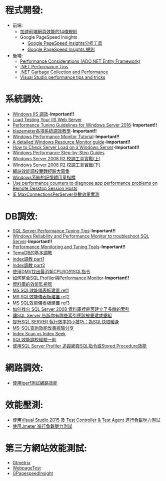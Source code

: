# 程式開發:
  * 前端:
    * [加速前端網頁效能的14條規則](http://blog.miniasp.com/post/2007/11/24/14-rules-for-faster-front-end-performance-notes.aspx)
    * Google PageSpeed Insights
      * [Google PageSpeed Insights分析工具](https://developers.google.com/speed/pagespeed/insights/)
      * [Google PageSpeed Insights 規則](https://developers.google.com/speed/docs/insights/rules) 
  * 後端:
    * [Performance Considerations (ADO.NET Entity Framework)](https://docs.microsoft.com/zh-tw/dotnet/framework/data/adonet/ef/performance-considerations)
    * [.NET Performance Tips](https://docs.microsoft.com/zh-tw/dotnet/framework/performance/performance-tips)
    * [.NET Garbage Collection and Performance](https://docs.microsoft.com/zh-tw/dotnet/standard/garbage-collection/performance)
    * [Visual Studio performance tips and tricks](https://docs.microsoft.com/zh-tw/visualstudio/ide/visual-studio-performance-tips-and-tricks?view=vs-2019)
  
# 系統調效:
  
  * [Windows IIS 調效](/doc/WindowsIISTuning.md)-**Important!!**
  * [Load Testing Your IIS Web Server](https://www.jeremymorgan.com/tutorials/iis/how-to-load-test-iis-web-server/)
  * [Performance Tuning Guidelines for Windows Server 2016](https://docs.microsoft.com/zh-tw/windows-server/administration/performance-tuning/)-**Important!!**
  * [blazemeter各項系統調效教學](https://www.blazemeter.com/performance-testing)-**Important!!**
  * [Windows Performance Monitor Tutorial](https://www.mssqltips.com/sqlservertutorial/9178/windows-performance-monitor-tutorial/)-**Important!!**
  * [A detailed Windows Resource Monitor guide](https://www.ghacks.net/2017/12/28/a-detailed-windows-resource-monitor-guide/)-**Important!!**
  * [How to Check Server Load on a Windows Server](https://www.liquidweb.com/kb/check-server-load-windows-server/)-**Important!!**
  * [Windows Performance Step-by-Step Guides](https://docs.microsoft.com/zh-tw/windows-hardware/test/wpt/windows-performance-step-by-step-guides)
  * [Windows Server 2008 R2 校調工具實戰(上)](http://www.runpc.com.tw/content/content.aspx?id=109255)
  * [Windows Server 2008 R2 校調工具實戰(下)](http://www.runpc.com.tw/content/content.aspx?id=109256)
  * [網站效能調校實戰經驗大募集](https://ithelp.ithome.com.tw/questions/10005261)
  * [Windows系統的記憶體用量指標](https://blog.opasschang.com/2018/12/04/memory-usage-indexes-on-windows/)
  * [Use performance counters to diagnose app performance problems on Remote Desktop Session Hosts](https://docs.microsoft.com/zh-tw/windows-server/remote/remote-desktop-services/rds-rdsh-performance-counters)
  * [IE MaxConnectionsPerServer參數效果實測](https://blog.darkthread.net/blog/ie-maxconnectionsperserver/) 

# DB調效:
  
  * [SQL Server Performance Tuning Tips](https://www.mssqltips.com/sql-server-tip-category/9/performance-tuning/)-**Important!!** 
  * [Windows Reliability and Performance Monitor to troubleshoot SQL Server](https://www.mssqltips.com/sqlservertip/1890/windows-reliability-and-performance-monitor-to-troubleshoot-sql-server/)-**Important!!** 
  * [Performance Monitoring and Tuning Tools](https://docs.microsoft.com/zh-tw/sql/relational-databases/performance/performance-monitoring-and-tuning-tools?view=sql-server-ver15)-**Important!!** 
  * [TempDB的基本調教](https://ithelp.ithome.com.tw/articles/10199759) 
  * [Index調教 part1](https://ithelp.ithome.com.tw/articles/10202005)
  * [Index調教 part2](https://ithelp.ithome.com.tw/articles/10202315)
  * [使用DMV找出最消耗CPU/IO的SQL指令](https://ithelp.ithome.com.tw/articles/10200568)
  * [如何整合SQL Profiler與Performance Monitor](http://caryhsu.blogspot.com/2011/11/sql-server-sql-profiler-performance.html)-**Important!!** 
  * [資料庫的效能監視器](https://www.qa-knowhow.com/?p=939)
  * [MS SQL效能儀表板建置 ref1](https://docs.microsoft.com/zh-tw/sql/relational-databases/performance/performance-dashboard?view=sql-server-2017)
  * [MS SQL效能儀表板建置 ref2](http://sharedderrick.blogspot.com/2017/07/sql-server-performance-dashboard.html)
  * [MS SQL效能儀表板建置 ref3](https://blog.miniasp.com/post/2011/08/23/Performance-Dashboard-Reports-for-SQL-Server-2008)
  * [如何找出 SQL Server 2008 資料庫裡是否建立了多餘的索引](https://blog.miniasp.com/post/2011/08/12/How-to-find-out-unnecessary-SQL-Server-Index-from-Index-Usage-Statistics-Report)
  * [讓SQL Server 告訴你有哪些索引應該被重建或重組](https://blog.miniasp.com/post/2009/01/18/Let-SQL-Server-Tell-You-Which-Indexes-to-Rebuild-or-Reorganize)
  * [提升SQL SERVER 執行效率的小技巧：為SQL快取暖身](https://blog.miniasp.com/post/2009/11/25/SQL-Server-Performance-Tuning-Caching-commonly-used-tables)
  * [MS-SQL查詢效能改善經驗分享](http://www.cc.ntu.edu.tw/chinese/epaper/0026/20130920_2608.html)
  * [Index Scan vs Index Seek](https://blog.darkthread.net/blog/index-scan-vs-seek/)
  * [SQL效能調校經驗一則](https://blog.darkthread.net/blog/sql-memory-bottleneck/)
  * [使用SQL Server Profiler 追蹤網頁SQL指令或Stored Procedure效能](/doc/sqlprofiler.md)

# 網路調效:
  * [使用Iperf測試網路效能](https://bluelove1968.pixnet.net/blog/post/222277345)
 
# 效能壓測:
  * [使用Visual Studio 2015 及 Test Controller & Test Agent 進行負載壓力測試](/doc/Performance&LoadTestingwithVS2015.md)
  * [使用Jmeter 進行負載壓力測試](/doc/JemeterPerfmonTuning.md) 
 
# 第三方網站效能測試:
  * [Gtmetrix](https://gtmetrix.com/)
  * [WebpageTest](https://www.webpagetest.org/)
  * [GPagespeedInsight](https://developers.google.com/speed/pagespeed/insights/)

